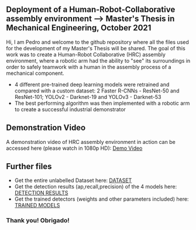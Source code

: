 ## Deployment of a Human-Robot-Collaborative assembly environment --> Master's Thesis in Mechanical Engineering, October 2021

Hi, I am Pedro and welcome to the github repository where all the files used for the development of my Master's Thesis will be shared.
The goal of this work was to create a Human-Robot Collaborative (HRC) assembly environment, where a robotic arm had the ability to "see" its surroundings in order to safely teamwork with a human in the assembly process of a mechanical component.

* 4 different pre-trained deep learning models were retrained and compared with a custom dataset: 2 Faster R-CNNs - ResNet-50 and ResNet-101; YOLOv2 - Darknet-19 and YOLOv3 - Darknet-53
* The best performing algorithm was then implemented with a robotic arm to create a successful industrial demonstrator

## Demonstration Video

A demonstration video of HRC assembly environment in action can be accessed here (please watch in 1080p HD): [Demo Video](https://drive.google.com/file/d/1dm0TF7PWZYt1xAQz2TjbWK4k832VvJIb/view)

## Further files
* Get the entire unlabelled Dataset here: [DATASET](https://drive.google.com/drive/folders/1EyPcvHgLtMx68qH2opfdCQB7vPRv1_NR?usp=sharing)
* Get the detection results (ap,recall,precision) of the 4 models here: [DETECTION RESULTS](https://drive.google.com/drive/folders/1VMDGM7Hc87C9SoyeVK3TCwOBDLMoTWcC?usp=sharing)
* Get the trained detectors (weights and other parameters included) here: [TRAINED MODELS](https://drive.google.com/drive/folders/1iw6DwgWslzrwfa4bWX86Xaz2XKEjFf9E?usp=sharing)

### Thank you! Obrigado!
